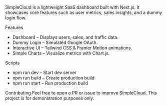 SimpleCloud is a lightweight SaaS dashboard built with Next.js. It showcases core features such as user metrics, sales insights, and a dummy login flow.

Features
- Dashboard – Displays users, sales, and traffic data.
- Dummy Login – Simulated Google OAuth.
- Interactive UI – Tailwind CSS & Framer Motion animations.
- Simple Charts – Visualize metrics with Chart.js.

Scripts
- npm run dev – Start dev server
- npm run build – Create production build
- npm run start – Run production build


Contributing
Feel free to open a PR or issue to improve SimpleCloud. This project is for demonstration purposes only.







